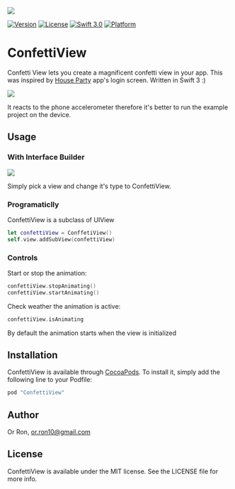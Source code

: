 
![](http://i.imgur.com/kQqv0mb.png)

[![Version](https://img.shields.io/cocoapods/v/ConfettiView.svg?style=flat)](http://cocoapods.org/pods/ConfettiView)
[![License](https://img.shields.io/cocoapods/l/ConfettiView.svg?style=flat)](http://cocoapods.org/pods/ConfettiView)
[![Swift 3.0](https://img.shields.io/badge/Swift-3.0-orange.svg?style=flat)](https://swift.org/)
[![Platform](https://img.shields.io/cocoapods/p/ConfettiView.svg?style=flat)](http://cocoapods.org/pods/ConfettiView)

# ConfettiView

Confetti View lets you create a magnificent confetti view in your app. This was inspired by [House Party](https://itunes.apple.com/il/app/houseparty-group-video-chat/id1065781769?mt=8) app's login screen. Written in Swift 3 :)

![](http://i.giphy.com/d31wQ2wbLGRQKtTa.gif)

It reacts to the phone accelerometer therefore it's better to run the example project on the device.

## Usage

### With Interface Builder

![](http://i.imgur.com/Myg6obo.png)

Simply pick a view and change it's type to ConfettiView.

### Programaticlly

ConfettiView is a subclass of UIView
```swift
let confettiView = ConffetiView()
self.view.addSubView(confettiView)
```
### Controls

Start or stop the animation:
```swift
confettiView.stopAnimating()
confettiView.startAnimating()
```

Check weather the animation is active:
```swift
confettiView.isAnimating
```

By default the animation starts when the view is initialized

## Installation

ConfettiView is available through [CocoaPods](http://cocoapods.org). To install
it, simply add the following line to your Podfile:

```ruby
pod "ConfettiView"
```

## Author

Or Ron, or.ron10@gmail.com

## License

ConfettiView is available under the MIT license. See the LICENSE file for more info.
